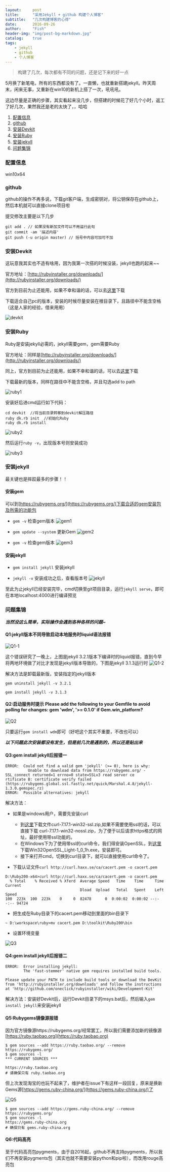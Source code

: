 ```yaml
---
layout:     post
title:      "采用Jekyll + github 构建个人博客"
subtitle:   "几次构建博客的心得"
date:       2016-09-26
author:     "Fish"
header-img: "img/post-bg-markdown.jpg"
catalog:    true
tags:
    - jekyll
    - github
    - 个人博客
---
```


> 构建了几次，每次都有不同的问题，还是记下来的好一点

5月换了新笔电，所有的东西都没有了。一直懒，也就重新搭建jekyll。昨天周末，闲来无事，又重新在win10的新机上搭了一次，吼吼吼。

这边尽量是正确的步骤，其实看起来没几步，但搭建的时候花了好几个小时，返工了好几次，果然我还是老的太快了，，哈哈

1. [配置信息](#jump1)
2. [github](#jump2)
3. [安装Devkit](#jump3)
4. [安装Ruby](#jump4)
5. [安装jekyll](#jump5)
6. [问题集锦](#jump6)

### <span id="jump1">配置信息</span>
win10x64

### <span id="jump2">github</span>
github的操作不再多说，下载git客户端，生成密钥对，将公钥保存在github上，然后本机就可以直接clone项目啦

提交修改主要是以下几步

```
git add . // 如果没有新加文件可以不用运行此句
git commit -am '描述内容'
git push (-u origin master) // 括号中内容可加可不加
```

### <span id="jump3">安装Devkit</span>
这玩意我其实也不造有啥用，因为我第一次搭的时候没装，jekyll也跑的起来~~

官方地址：[http://rubyinstaller.org/downloads/](http://rubyinstaller.org/downloads/)

官方到目前为止还能用，如果不幸和谐的话，可以去[这里](https://github.com/oneclick/rubyinstaller/downloads/)下载

下载适合自己pc的版本，安装的时候尽量安装在根目录下，且路径中不能含空格（这是人家的经验，借来用用）

![devkit](/img/post926-devkit.jpg)

### <span id="jump4">安装Ruby</span>
Ruby是安装jekyll必需的，jekyll需要gem，gem需要Ruby

官方地址：同样是[http://rubyinstaller.org/downloads/](http://rubyinstaller.org/downloads/)

同上，官方到目前为止还能用，如果不幸和谐的话，可以去[这里](https://www.ruby-lang.org/zh_cn/downloads/)下载

下载最新的版本，同样在路径中不能含空格，并且勾选add to path

![ruby1](/img/post926-ruby1.jpg)

安装好后进cmd运行如下代码：

```
cd devkit  //将当前目录转移到devkit解压路径
ruby dk.rb init  //初始化Ruby
ruby dk.rb install
```

![ruby2](/img/post926-ruby2.jpg)

然后运行`ruby -v`，出现版本号则安装成功

![ruby3](/img/post926-ruby3.jpg)

### <span id="jump5">安装jekyll</span>
最关键也是摔跤最多的步骤！！

#### 安装gem
可以到[https://rubygems.org/](https://rubygems.org/)下载合适的gem安装包及所需的功能包

* `gem -v` 检查gem版本
![gem1](/img/post926-gem1.jpg)

* `gem update --system` 更新Gem
![gem2](/img/post926-gem2.jpg)

* `gem -v` 检查gem版本
![gem3](/img/post926-gem3.jpg)

#### 安装jekyll
* `gem install jekyll` 安装jekyll 

* `jekyll -v` 安装成功之后，查看版本号 
![jekyll](/img/post926-jekyll.jpg)

至此为止jekyll已经安装完毕，cmd切换至git项目目录，运行`jekyll serve`，即可在本地localhost:4000进行编译预览

### <span id="jump6">问题集锦<jump6>
***当然没这么简单，实际操作会遇到各种各样的问题~***

#### Q1:jekyll版本不同导致启动本地服务时liquid语法报错

![Q1-1](/img/post926-Q1-1.jpg)

这个错误研究了一晚上，上图是jekyll 3.2.1版本下编译时的liquid报错，直到今早将两地环境做了对比才发现是jekyll版本导致的，下图是jekyll 3.1.3运行时
![Q1-2](/img/post926-Q1-2.jpg)

解决方法是卸载最新版，安装指定的jekyll版本

`gem uninstall jekyll -v 3.2.1`

`gem install jekyll -v 3.1.3`

#### Q2:启动服务时提示 Please add the following to your Gemfile to avoid polling for changes: gem 'wdm', '>= 0.1.0' if Gem.win_platform?

![Q2](/img/post926-Q2.jpg)

只要运行`gem install wdm`即可（好吧这个其实不重要，不改也可以）

***以下问题此次安装都没有发生，但是前几次是遇到的，所以还是贴出来***

#### Q3:gem install jekyll后报错一

```
ERROR:  Could not find a valid gem 'jekyll' (>= 0), here is why:
          Unable to download data from https://rubygems.org/ - SSL_connect returned=1 errno=0 state=SSLv3 read server ce
rtificate B: certificate verify failed (https://rubygems.global.ssl.fastly.net/quick/Marshal.4.8/jekyll-1.3.0.gemspec.rz)
ERROR:  Possible alternatives: jekyll
```

解决方法：

- 如果是windows用户，需要先安装curl
	+ 到[这里](http://curl.haxx.se/download/)下载文件curl-7.17.1-win32-ssl.zip,如果不需要使用ssl的话，可以直接下载 curl-7.17.1-win32-nossl.zip，为了便于以后请求https格式的网址，最好使用带ssl功能的。
	+ 在Windows下为了使用带ssl的curl命令，我们得安装OpenSSL，到[这里](http://www.slproweb.com/products/Win32OpenSSL.html)下载Win32OpenSSL_Light-1_0_1h.exe，安装即可。
	+ 接下来打开cmd，切换到curl目录下，就可以直接使用curl命令了。

- 下载认证文件`curl http://curl.haxx.se/ca/cacert.pem -o cacert.pem`

```
D:\Ruby200-x64>curl http://curl.haxx.se/ca/cacert.pem -o cacert.pem
  % Total    % Received % Xferd  Average Speed   Time    Time     Time  Current
                                 Dload  Upload   Total   Spent    Left  Speed
100  223k  100  223k    0     0  82478      0  0:00:02  0:00:02 --:--:-- 94724
```

- 把生成在Ruby目录下的cacert.pem移动到里面的bin目录下

```
~ D:\workspace\ruby>mv cacert.pem D:\toolkit\Ruby200\bin
```

- 设置环境变量

![Q3](/img/post926-Q3.jpg)

#### Q4:gem install jekyll后报错二

```
ERROR:  Error installing jekyll:
        The 'fast-stemmer' native gem requires installed build tools.

Please update your PATH to include build tools or download the DevKit
from 'http://rubyinstaller.org/downloads' and follow the instructions
at 'http://github.com/oneclick/rubyinstaller/wiki/Development-Kit'
```

解决方法：安装好Devkit后，运行Devkit目录下的msys.bat后，然后输入`gem install jekyll`来安装jekyll

#### Q5:Rubygems镜像源报错

因为官方镜像源https://rubygems.org/经常罢工，所以我们需要添加新的镜像源[https://ruby.taobao.org](https://ruby.taobao.org)

```
$ gem sources --add https://ruby.taobao.org/ --remove https://rubygems.org/
$ gem sources -l
*** CURRENT SOURCES ***

https://ruby.taobao.org
# 请确保只有 ruby.taobao.org
```

但上次发现淘宝的也玩不起来了，维护者在issue下有这样一段回复，原来是换新Gems源[https://gems.ruby-china.org/](https://gems.ruby-china.org/)了

![Q5](/img/post926-Q5.jpg)

```
$ gem sources --add https://gems.ruby-china.org/ --remove https://rubygems.org/
$ gem sources -l
https://gems.ruby-china.org
# 确保只有 gems.ruby-china.org
```

#### Q6:代码高亮

至于代码高亮包pygments，由于自2016起，github不再支持pygments，所以我们不再安装pygments包（其实也就不需要安装python和pip啦），而改用rouge高亮包












